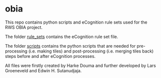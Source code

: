 # obia
This repo contains python scripts and eCognition rule sets used for the RWS OBIA project. 

The folder [rule_sets](rule_sets) contains the eCognition rule set file.   

The folder [scripts](scripts) contains the python scripts that are needed for pre-processing (i.e. making tiles) and post-processing (i.e. merging tiles back) steps before and after eCognition processes.   

All files were firstly created by Harke Douma and further developed by Lars Groeneveld and Edwin H. Sutanudjaja.   
